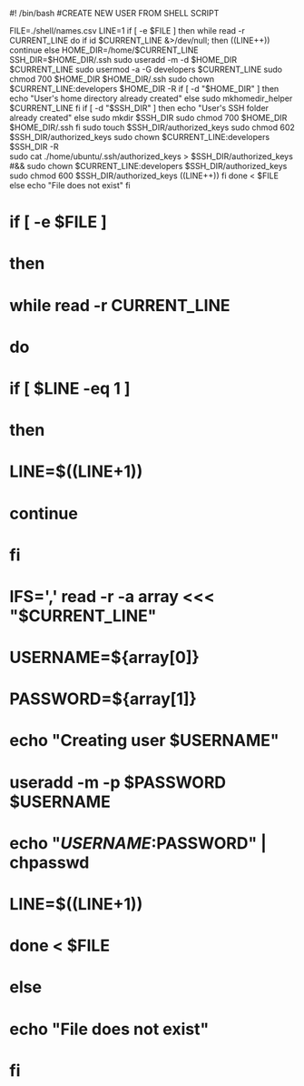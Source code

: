 
#! /bin/bash
#CREATE NEW USER FROM SHELL SCRIPT

FILE=./shell/names.csv
LINE=1
if [ -e $FILE ]
then
  while read -r CURRENT_LINE
  do 
    if id $CURRENT_LINE &>/dev/null; then
    ((LINE++))
    continue
    else
      HOME_DIR=/home/$CURRENT_LINE
      SSH_DIR=$HOME_DIR/.ssh
      sudo useradd -m -d $HOME_DIR $CURRENT_LINE
      sudo usermod -a -G developers $CURRENT_LINE
      sudo chmod 700 $HOME_DIR $HOME_DIR/.ssh
      sudo chown $CURRENT_LINE:developers $HOME_DIR -R
      if [ -d "$HOME_DIR" ]
      then
        echo "User's home directory already created"
      else
        sudo mkhomedir_helper $CURRENT_LINE
      fi
      if [ -d "$SSH_DIR" ]
      then
        echo "User's SSH folder already created"
      else
        sudo mkdir $SSH_DIR
        sudo chmod 700 $HOME_DIR $HOME_DIR/.ssh
      fi
      sudo touch $SSH_DIR/authorized_keys 
      sudo chmod 602 $SSH_DIR/authorized_keys 
      sudo chown $CURRENT_LINE:developers $SSH_DIR -R           
      sudo cat ./home/ubuntu/.ssh/authorized_keys > $SSH_DIR/authorized_keys #&& sudo chown $CURRENT_LINE:developers $SSH_DIR/authorized_keys
      sudo chmod 600 $SSH_DIR/authorized_keys 
      ((LINE++))
    fi
  done < $FILE  
else
  echo "File does not exist"
fi







# if [ -e $FILE ]
# then
#   while read -r CURRENT_LINE
#   do 
#     if [ $LINE -eq 1 ]
#     then
#       LINE=$((LINE+1))
#       continue
#     fi
#     IFS=',' read -r -a array <<< "$CURRENT_LINE"
#     USERNAME=${array[0]}
#     PASSWORD=${array[1]}
#     echo "Creating user $USERNAME"
#     useradd -m -p $PASSWORD $USERNAME
#     echo "$USERNAME:$PASSWORD" | chpasswd
#     LINE=$((LINE+1))
#   done < $FILE
# else
#   echo "File does not exist"
# fi
